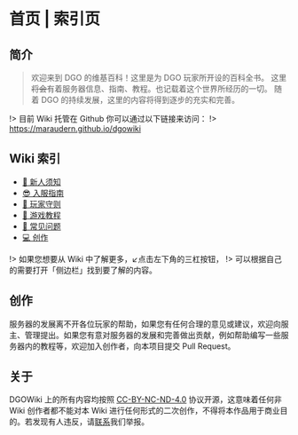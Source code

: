 <!-- docs/index.md -->

# 首页 | 索引页

## 简介

> 欢迎来到 DGO 的维基百科！这里是为 DGO 玩家所开设的百科全书。
> 这里~~将会~~有着服务器信息、指南、教程。也记载着这个世界所经历的一切。
> 随着 DGO 的持续发展，这里的内容将得到逐步的充实和完善。

!> 目前 Wiki 托管在 Github 你可以通过以下链接来访问：
!> <https://maraudern.github.io/dgowiki>

## Wiki 索引

- [📢 新人须知](guide/join/notice.md)
- [😎 入服指南](guide/join/guide.md)
- [📜 玩家守则](basic/information/rules.md)
- [📖 游戏教程](basic/tutorial/list.md)
- [🙋 常见问题](_404.md)
- [💻 创作](_404.md)

!> 如果您想要从 Wiki 中了解更多，↙️点击左下角的三杠按钮，
!> 可以根据自己的需要打开「侧边栏」找到要了解的内容。

## 创作

服务器的发展离不开各位玩家的帮助，如果您有任何合理的意见或建议，欢迎向服主、管理提出。如果您有意对服务器的发展和完善做出贡献，例如帮助编写一些服务器内的教程等，欢迎加入创作者，向本项目提交 Pull Request。

## 关于

DGOWiki 上的所有内容均按照 [CC-BY-NC-ND-4.0](https://creativecommons.org/licenses/by-nc-nd/4.0/) 协议开源，这意味着任何非 Wiki 创作者都不能对本 Wiki 进行任何形式的二次创作，不得将本作品用于商业目的。若发现有人违反，请[联系]()我们举报。
